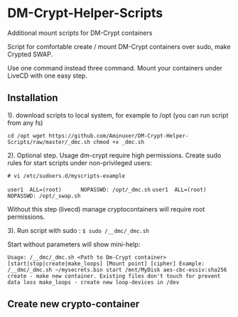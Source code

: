 # DM-Crypt-Helper-Scripts
Additional mount scripts for DM-Crypt containers

Script for comfortable create / mount DM-Crypt containers over sudo, make Crypted SWAP.

Use one command instead three command. Mount your containers under LiveCD with one easy step.


## Installation

1). download scripts to local system, for example to /opt (you can run script from any fs)

`cd /opt
wget https://github.com/Aminuxer/DM-Crypt-Helper-Scripts/raw/master/_dmc.sh
chmod +x _dmc.sh`

2). Optional step. Usage dm-crypt require high permissions.
Create sudo rules for start scripts under non-privileged users:

`# vi /etc/sudoers.d/myscripts-example`

`user1  ALL=(root)      NOPASSWD: /opt/_dmc.sh`
`user1  ALL=(root)      NOPASSWD: /opt/_swap.sh`

Without this step (livecd) manage cryptocontainers will require root permissions.

3). Run script with sudo :
`$ sudo /__dmc/_dmc.sh`

Start without parameters will show mini-help:

`Usage: /__dmc/_dmc.sh <Path to Dm-Crypt container> [start|stop|create|make_loops] [Mount point] [cipher]
    Example: /__dmc/_dmc.sh ~/mysecrets.bin start /mnt/MyDisk aes-cbc-essiv:sha256
    create - make new container. Existing files don't touch for prevent data loss
    make_loops - create new loop-devices in /dev`

## Create new crypto-container
